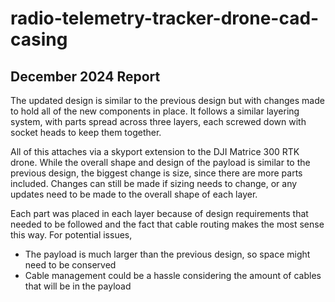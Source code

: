 # radio-telemetry-tracker-drone-cad-casing

## December 2024 Report
The updated design is similar to the previous design but with changes made to hold all of the new components in place. It follows a similar layering system, with parts spread across three layers, each screwed down with socket heads to keep them together.

All of this attaches via a skyport extension to the DJI Matrice 300 RTK drone. While the overall shape and design of the payload is similar to the previous design, the biggest change is size, since there are more parts included. Changes can still be made if sizing needs to change, or any updates need to be made to the overall shape of each layer. 

Each part was placed in each layer because of design requirements that needed to be followed and the fact that cable routing makes the most sense this way. For potential issues, 
- The payload is much larger than the previous design, so space might need to be conserved
- Cable management could be a hassle considering the amount of cables that will be in the payload




